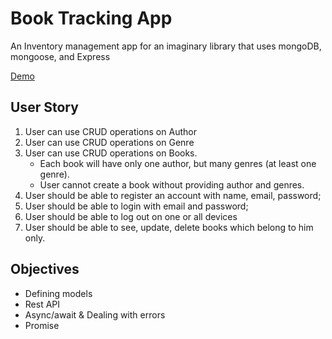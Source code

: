 # Book Tracking App
An Inventory management app for an imaginary library that uses mongoDB, mongoose, and Express

[Demo](http://book-demo-hs.herokuapp.com/)

## User Story

1. User can use CRUD operations on Author
2. User can use CRUD operations on Genre
3. User can use CRUD operations on Books. 
    * Each book will have only one author, but many genres (at least one genre). 
    * User cannot create a book without providing author and genres.
4. User should be able to register an account with name, email, password;
5. User should be able to login with email and password;
6. User should be able to log out on one or all devices
7. User should be able to see, update, delete books which belong to him only.

## Objectives
* Defining models
* Rest API
* Async/await & Dealing with errors
* Promise


